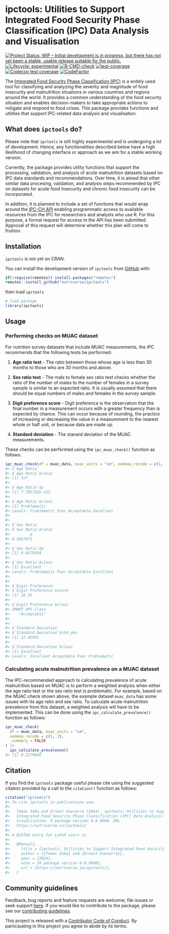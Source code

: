 
<!-- README.md is generated from README.Rmd. Please edit that file -->

# ipctools: Utilities to Support Integrated Food Security Phase Classification (IPC) Data Analysis and Visualisation

<!-- badges: start -->

[![Project Status: WIP – Initial development is in progress, but there
has not yet been a stable, usable release suitable for the
public.](https://www.repostatus.org/badges/latest/wip.svg)](https://www.repostatus.org/#wip)
[![Lifecycle:
experimental](https://img.shields.io/badge/lifecycle-experimental-orange.svg)](https://lifecycle.r-lib.org/articles/stages.html#experimental)
[![R-CMD-check](https://github.com/nutriverse/ipctools/actions/workflows/R-CMD-check.yaml/badge.svg)](https://github.com/nutriverse/ipctools/actions/workflows/R-CMD-check.yaml)
[![test-coverage](https://github.com/nutriverse/ipctools/actions/workflows/test-coverage.yaml/badge.svg)](https://github.com/nutriverse/ipctools/actions/workflows/test-coverage.yaml)
[![Codecov test
coverage](https://codecov.io/gh/nutriverse/ipctools/branch/main/graph/badge.svg)](https://app.codecov.io/gh/nutriverse/ipctools?branch=main)
[![CodeFactor](https://www.codefactor.io/repository/github/nutriverse/ipctools/badge)](https://www.codefactor.io/repository/github/nutriverse/ipctools)
<!-- badges: end -->

The [Integrated Food Security Phase Classification
(IPC)](https://www.ipcinfo.org/) is a widely used tool for classifying
and analyzing the severity and magnitude of food insecurity and
malnutrition situations in various countries and regions around the
world. It provides a common understanding of the food security situation
and enables decision-makers to take appropriate actions to mitigate and
respond to food crises. This package provides functions and utilities
that support IPC-related data analysis and visualisation.

## What does `ipctools` do?

Please note that `ipctools` is still highly experimental and is
undergoing a lot of development. Hence, any functionalities described
below have a high likelihood of changing interface or approach as we aim
for a stable working version.

Currently, the package provides utility functions that support the
processing, validation, and analysis of acute malnutrition datasets
based on IPC data standards and recommendations. Over time, it is aimed
that other similar data procesing, validation, and analysis steps
recommended by IPC on datasets for acute food insecurity and chronic
food insecurity can be incorporated.

In addition, it is planned to include a set of functions that would wrap
around the [IPC-CH
API](https://www.ipcinfo.org/ipc-country-analysis/api/) enabling
programmatic access to available resources from the IPC for researchers
and analysts who use R. For this purpose, a formal request for access to
the API has been submitted. Approval of this request will determine
whether this plan will come to fruition.

## Installation

`ipctools` is not yet on CRAN.

You can install the development version of `ipctools` from
[GitHub](https://github.com/nutriverse/ipctools) with:

``` r
if(!require(remotes)) install.packages("remotes")
remotes::install_github("nutriverse/ipctools")
```

then load `ipctools`

``` r
# load package
library(ipctools)
```

## Usage

### Performing checks on MUAC dataset

For nutrition survey datasets that include MUAC measurements, the IPC
recommends that the following tests be performed:

1.  **Age ratio test** - The ratio between those whose age is less than
    30 months to those who are 30 months and above.

2.  **Sex ratio test** - The male to female sex ratio test checks
    whether the ratio of the number of males to the number of females in
    a survey sample is similar to an expected ratio. It is usually
    assumed that there should be equal numbers of males and females in
    the survey sample.

3.  **Digit preference score** - Digit preference is the observation
    that the final number in a measurement occurs with a greater
    frequency than is expected by chance. This can occur because of
    rounding, the practice of increasing or decreasing the value in a
    measurement to the nearest whole or half unit, or because data are
    made up.

4.  **Standard deviation** - The stanard deviation of the MUAC
    measurements.

These checks can be performed using the `ipc_muac_check()` function as
follows:

``` r
ipc_muac_check(df = muac_data, muac_units = "cm", oedema_recode = c(1, 2))
#> $`Age Ratio`
#> $`Age Ratio`$ratio
#> [1] Inf
#> 
#> $`Age Ratio`$p
#> [1] 7.785732e-113
#> 
#> $`Age Ratio`$class
#> [1] Problematic
#> Levels: Problematic Poor Acceptable Excellent
#> 
#> 
#> $`Sex Ratio`
#> $`Sex Ratio`$ratio
#>         p 
#> 0.5057471 
#> 
#> $`Sex Ratio`$p
#> [1] 0.8479104
#> 
#> $`Sex Ratio`$class
#> [1] Excellent
#> Levels: Problematic Poor Acceptable Excellent
#> 
#> 
#> $`Digit Preference`
#> $`Digit Preference`$score
#> [1] 16.35
#> 
#> $`Digit Preference`$class
#> SMART DPS Class 
#>    "Acceptable" 
#> 
#> 
#> $`Standard Deviation`
#> $`Standard Deviation`$std_dev
#> [1] 12.45931
#> 
#> $`Standard Deviation`$class
#> [1] Excellent
#> Levels: Excellent Acceptable Poor Problematic
```

### Calculating acute malnutrition prevalence on a MUAC dataset

The IPC-recommended approach to calculating prevalence of acute
malnutrition based on MUAC is to perform a weighted analysis when either
the age ratio test or the sex ratio test is problematic. For example,
based on the MUAC check shown above, the example dataset `muac_data` has
some issues with its age ratio and sex ratio. To calculate acute
malnutrition prevalence from this dataset, a weighted analysis will have
to be implemented. This can be done using the
`ipc_calculate_prevalence()` function as follows:

``` r
ipc_muac_check(
  df = muac_data, muac_units = "cm", 
  oedema_recode = c(1, 2), 
  .summary = FALSE
) |>
  ipc_calculate_prevalence()
#> [1] 0.2179668
```

## Citation

If you find the `ipctools` package useful please cite using the
suggested citation provided by a call to the `citation()` function as
follows:

``` r
citation("ipctools")
#> To cite ipctools in publications use:
#> 
#>   Tomas Zaba and Ernest Guevarra (2024). ipctools: Utilities to Support
#>   Integrated Food Security Phase Classification (IPC) Data Analysis and
#>   Visualisation. R package version 0.0.9000. URL
#>   https://nutriverse.io/ipctools/
#> 
#> A BibTeX entry for LaTeX users is
#> 
#>   @Manual{,
#>     title = {ipctools: Utilities to Support Integrated Food Security Phase Classification (IPC) Data Analysis and Visualisation},
#>     author = {{Tomas Zaba} and {Ernest Guevarra}},
#>     year = {2024},
#>     note = {R package version 0.0.9000},
#>     url = {https://nutriverse.io/ipctools/},
#>   }
```

## Community guidelines

Feedback, bug reports and feature requests are welcome; file issues or
seek support [here](https://github.com/nutriverse/ipctools/issues). If
you would like to contribute to the package, please see our
[contributing
guidelines](https://nutriverse.io/ipctools/CONTRIBUTING.html).

This project is released with a [Contributor Code of
Conduct](https://nutriverse.io/ipctools/CODE_OF_CONDUCT.html). By
participating in this project you agree to abide by its terms.
